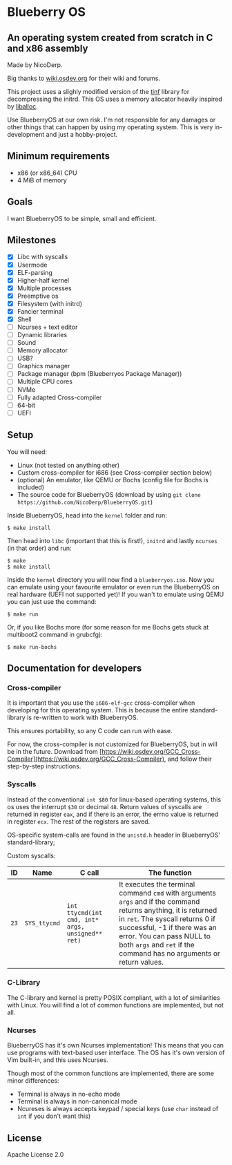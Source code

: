 
# Blueberry OS

## An operating system created from scratch in C and x86 assembly

Made by NicoDerp.

Big thanks to [wiki.osdev.org](wiki.osdev.org) for their wiki and forums.

This project uses a slighly modified version of the [tinf](https://github.com/jibsen/tinf) library for decompressing the initrd.
This OS uses a memory allocator heavily inspired by [liballoc](https://github.com/blanham/liballoc).

Use BlueberryOS at our own risk. I'm not responsible for any damages or other things that can happen by using my operating system.
This is very in-development and just a hobby-project.

## Minimum requirements

 - x86 (or x86_64) CPU
 - 4 MiB of memory

## Goals

I want BlueberryOS to be simple, small and efficient.

## Milestones

- [x] Libc with syscalls
- [x] Usermode
- [x] ELF-parsing
- [x] Higher-half kernel
- [x] Multiple processes
- [x] Preemptive os
- [x] Filesystem (with initrd)
- [x] Fancier terminal
- [x] Shell
- [ ] Ncurses + text editor
- [ ] Dynamic libraries
- [ ] Sound
- [ ] Memory allocator
- [ ] USB?
- [ ] Graphics manager
- [ ] Package manager (bpm (Blueberryos Package Manager))
- [ ] Multiple CPU cores
- [ ] NVMe
- [ ] Fully adapted Cross-compiler
- [ ] 64-bit
- [ ] UEFI

## Setup

You will need:
 - Linux (not tested on anything other)
 - Custom cross-compiler for i686 (see Cross-compiler section below)
 - (optional) An emulator, like QEMU or Bochs (config file for Bochs is included)
 - The source code for BlueberryOS (download by using `git clone https://github.com/NicoDerp/BlueberryOS.git`)

Inside BlueberryOS, head into the `kernel` folder and run:

```shell
$ make install
```

Then head into `libc` (important that this is first!), `initrd` and lastly `ncurses` (in that order) and run:

```shell
$ make
$ make install
```

Inside the `kernel` directory you will now find a `blueberryos.iso`. 
Now you can emulate using your favourite emulator or even run the BlueberryOS on real hardware (UEFI not supported yet)!
If you wan't to emulate using QEMU you can just use the command:
```shell
$ make run
```
Or, if you like Bochs more (for some reason for me Bochs gets stuck at multiboot2 command in grubcfg):
```shell
$ make run-bochs
```

## Documentation for developers

### Cross-compiler

It is important that you use the `i686-elf-gcc` cross-compiler when developing for this operating system.
This is because the entire standard-library is re-written to work with BlueberryOS.

This ensures portability, so any C code can run with ease.

For now, the cross-compiler is not customized for BlueberryOS, but in will be in the future.
Download from [https://wiki.osdev.org/GCC_Cross-Compiler](https://wiki.osdev.org/GCC_Cross-Compiler), and follow their step-by-step instructions.

### Syscalls

Instead of the conventional `int $80` for linux-based operating systems, this os uses the interrupt `$30` or decimal `48`.
Return values of syscalls are returned in register `eax`, and if there is an error, the errno value is returned in register `ecx`.
The rest of the registers are saved.

OS-specific system-calls are found in the `unistd.h` header in BlueberryOS' standard-library;

Custom syscalls:

| ID   | Name          | C call                                     | The function                                                                                                                                                                              |
| --- | --- | --- | --- |
| `23` | `SYS_ttycmd`  | `int ttycmd(int cmd, int* args, unsigned** ret)` | It executes the terminal command `cmd` with arguments `args` and if the command returns anything, it is returned in `ret`. The syscall returns 0 if successful, -1 if there was an error. You can pass NULL to both `args` and `ret` if the command has no arguments or return values. |

### C-Library

The C-library and kernel is pretty POSIX compliant, with a lot of similarities with Linux.
You will find a lot of common functions are implemented, but not all.

### Ncurses

BlueberryOS has it's own Ncurses implementation! This means that you can use programs with text-based user interface.
The OS has it's own version of Vim built-in, and this uses Ncurses.

Though most of the common functions are implemented, there are some minor differences:

 - Terminal is always in no-echo mode
 - Terminal is always in non-canonical mode
 - Ncureses is always accepts keypad / special keys (use `char` instead of `int` if you don't want this)

## License

Apache License 2.0


